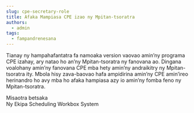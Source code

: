 ```yaml
---
slug: cpe-secretary-role
title: Afaka Mampiasa CPE izao ny Mpitan-tsoratra
authors:
  - admin
tags:
  - fampandrenesana
---
```


Tianay ny hampahafantatra fa namoaka version vaovao amin’ny programa CPE izahay, ary natao ho an’ny Mpitan-tsoratra ny fanovana ao. Dingana voalohany amin’ny fanovana CPE mba hety amin’ny andraikitry ny Mpitan-tsoratra ity. Mbola hisy zava-baovao hafa ampidirina amin’ny CPE amin’ireo herinandro ho avy mba ho afaka hampiasa azy io amin’ny fomba feno ny Mpitan-tsoratra.

Misaotra betsaka\
Ny Ekipa Scheduling Workbox System
